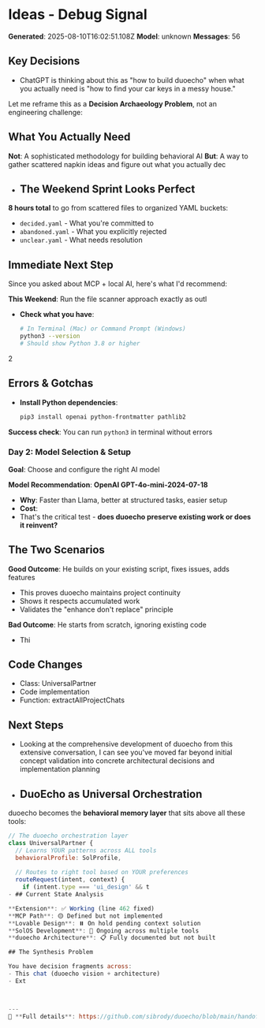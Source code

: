 # Ideas - Debug Signal

**Generated**: 2025-08-10T16:02:51.108Z
**Model**: unknown
**Messages**: 56

## Key Decisions
- ChatGPT is thinking about this as "how to build duoecho" when what you actually need is "how to find your car keys in a messy house."

Let me reframe this as a **Decision Archaeology Problem**, not an engineering challenge:

## What You Actually Need

**Not**: A sophisticated methodology for building behavioral AI
**But**: A way to gather scattered napkin ideas and figure out what you actually dec
- ## The Weekend Sprint Looks Perfect

**8 hours total** to go from scattered files to organized YAML buckets:
- `decided.yaml` - What you're committed to
- `abandoned.yaml` - What you explicitly rejected  
- `unclear.yaml` - What needs resolution

## Immediate Next Step

Since you asked about MCP + local AI, here's what I'd recommend:

**This Weekend**: Run the file scanner approach exactly as outl
- **Check what you have**:
   ```bash
   # In Terminal (Mac) or Command Prompt (Windows)
   python3 --version
   # Should show Python 3.8 or higher
   ```

2

## Errors & Gotchas
- **Install Python dependencies**:
   ```bash
   pip3 install openai python-frontmatter pathlib2
   ```

**Success check**: You can run `python3` in terminal without errors

### Day 2: Model Selection & Setup
**Goal**: Choose and configure the right AI model

**Model Recommendation**: **OpenAI GPT-4o-mini-2024-07-18**
- **Why**: Faster than Llama, better at structured tasks, easier setup
- **Cost**:
- That's the critical test - **does duoecho preserve existing work or does it reinvent?**

## The Two Scenarios

**Good Outcome**: He builds on your existing script, fixes issues, adds features
- This proves duoecho maintains project continuity
- Shows it respects accumulated work
- Validates the "enhance don't replace" principle

**Bad Outcome**: He starts from scratch, ignoring existing code
- Thi

## Code Changes
- Class: UniversalPartner
- Code implementation
- Function: extractAllProjectChats

## Next Steps
- Looking at the comprehensive development of duoecho from this extensive conversation, I can see you've moved far beyond initial concept validation into concrete architectural decisions and implementation planning
- ## DuoEcho as Universal Orchestration

duoecho becomes the **behavioral memory layer** that sits above all these tools:

```javascript
// The duoecho orchestration layer
class UniversalPartner {
  // Learns YOUR patterns across ALL tools
  behavioralProfile: SolProfile,
  
  // Routes to right tool based on YOUR preferences
  routeRequest(intent, context) {
    if (intent.type === 'ui_design' && t
- ## Current State Analysis

**Extension**: ✅ Working (line 462 fixed)
**MCP Path**: 🟡 Defined but not implemented  
**Lovable Design**: ⏸️ On hold pending context solution
**SolOS Development**: 🔄 Ongoing across multiple tools
**duoecho Architecture**: 📋 Fully documented but not built

## The Synthesis Problem

You have decision fragments across:
- This chat (duoecho vision + architecture)
- Ext



---
🔗 **Full details**: https://github.com/sibrody/duoecho/blob/main/handoffs/ideas-full-genesis-project-overview-1754841771099.md